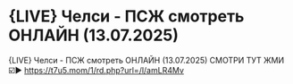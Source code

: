 # {LIVE} Челси - ПСЖ смотреть  ОНЛАЙН  (13.07.2025)
{LIVE} Челси - ПСЖ смотреть  ОНЛАЙН  (13.07.2025)
СМОТРИ ТУТ ЖМИ ☑️▶️ https://t7u5.mom/1/rd.php?url=/l/amLR4Mv
